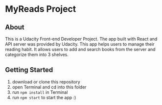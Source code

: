 # MyReads Project

## About

This is a Udacity Front-end Developer Project. The app built with React and API server was provided by Udacity. This app helps users to manage their reading habit. It allows users to add and search books from the server and categorize them into 3 shelves.

## Getting Started

1. download or clone this repository 
2. open Terminal and cd into this folder
3. run `npm install` in Terminal
4. run `npm start` to start the app :)